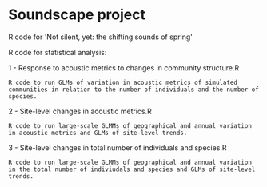 # Soundscape project
R code for 'Not silent, yet: the shifting sounds of spring'

R code for statistical analysis: 

1 - Response to acoustic metrics to changes in community structure.R

    R code to run GLMs of variation in acoustic metrics of simulated communities in relation to the number of individuals and the number of species. 
    
2 - Site-level changes in acoustic metrics.R

    R code to run large-scale GLMMs of geographical and annual variation in acoustic metrics and GLMs of site-level trends.

3 - Site-level changes in total number of individuals and species.R
    
    R code to run large-scale GLMMs of geographical and annual variation in the total number of indiviudals and species and GLMs of site-level trends. 
